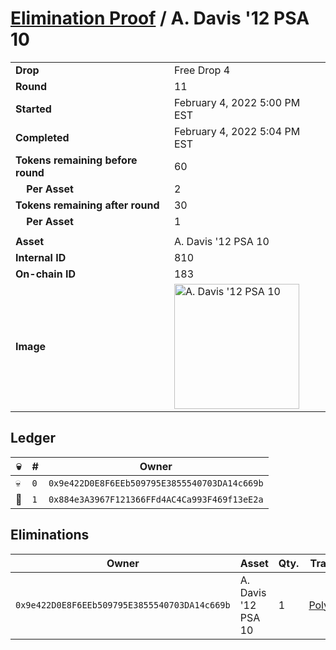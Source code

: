 # [Elimination Proof](./readme.md) / A. Davis &#039;12 PSA 10

|||
|---|---|
| **Drop** | Free Drop 4 |
| **Round** | 11 |
| **Started** | February 4, 2022 5:00 PM EST |
| **Completed** | February 4, 2022 5:04 PM EST |
| **Tokens remaining before round** | 60 |
| **&nbsp;&nbsp;&nbsp;&nbsp;Per Asset** | 2 |
| **Tokens remaining after round** | 30 |
| **&nbsp;&nbsp;&nbsp;&nbsp;Per Asset** | 1 |
| | |
| **Asset** | A. Davis &#039;12 PSA 10 |
| **Internal ID** | 810 |
| **On-chain ID** | 183 |
| **Image** | <img src="https://tcdn.blokpax.com/957181fa-d3fc-4f6d-b32e-f81e0108ae7c/06fe4fae95ae5e160204b10a33fe848177365be8ead4354fb038e0c5b094d6fa.jpg" height="200" alt="A. Davis &#039;12 PSA 10" /> |

## Ledger

| 💀 | # | Owner |
| --- | --- | --- |
| 💀 | `0` | `0x9e422D0E8F6EEb509795E3855540703DA14c669b` |
| 👑 | `1` | `0x884e3A3967F121366FFd4AC4Ca993F469f13eE2a` |


## Eliminations

| Owner | Asset | Qty. | Transaction |
| --- | --- | --- | --- |
| `0x9e422D0E8F6EEb509795E3855540703DA14c669b` | A. Davis '12 PSA 10 | 1 | [Polygonscan](https://polygonscan.com/tx/0x72ee0888ce355bce14b2b6eee7dff2ca246cfa6b6d1ec5ac7bec4224d8707968) |
